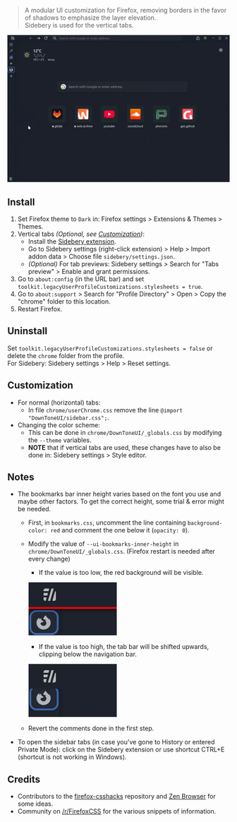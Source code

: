 > A modular UI customization for Firefox, removing borders in the favor of shadows to emphasize the layer elevation.\
> Sidebery is used for the vertical tabs.

![Preview](assets/preview.gif "Preview")

## Install

1. Set Firefox theme to `Dark` in: Firefox settings > Extensions & Themes > Themes.
2. Vertical tabs *(Optional, see [Customization](https://github.com/oviung/DownToneUI-Firefox#Customization))*:
    * Install the [Sidebery extension](https://addons.mozilla.org/en-US/firefox/addon/sidebery/).
    * Go to Sidebery settings (right-click extension) > Help > Import addon data > Choose file `sidebery/settings.json`.
    * *(Optional)* For tab previews: Sidebery settings > Search for "Tabs preview" > Enable and grant permissions.
3. Go to `about:config` (in the URL bar) and set `toolkit.legacyUserProfileCustomizations.stylesheets = true`.
4. Go to `about:support` > Search for "Profile Directory" > Open > Copy the "chrome" folder to this location.
5. Restart Firefox.

## Uninstall

Set `toolkit.legacyUserProfileCustomizations.stylesheets = false` or delete the `chrome` folder from the profile.\
For Sidebery: Sidebery settings > Help > Reset settings.

## Customization

* For normal (horizontal) tabs:
    * In file `chrome/userChrome.css` remove the line `@import "DownToneUI/sidebar.css";`.
* Changing the color scheme:
    * This can be done in `chrome/DownToneUI/_globals.css` by modifying the `--theme` variables.
    * **NOTE** that if vertical tabs are used, these changes have to also be done in: Sidebery settings > Style editor.

## Notes

* The bookmarks bar inner height varies based on the font you use and maybe other factors. To get the correct height, some trial & error might be needed.
    * First, in `bookmarks.css`, uncomment the line containing `background-color: red` and comment the one below it (`opacity: 0`).
    * Modify the value of `--ui-bookmarks-inner-height` in `chrome/DownToneUI/_globals.css`. (Firefox restart is needed after every change)
        * If the value is too low, the red background will be visible.

        ![example_low_height](assets/example_low_height.png "example_low_height")

        * If the value is too high, the tab bar will be shifted upwards, clipping below the navigation bar.

        ![example_high_height](assets/example_high_height.png "example_high_height")

    * Revert the comments done in the first step.
* To open the sidebar tabs (in case you've gone to History or entered Private Mode): click on the Sidebery extension or use shortcut CTRL+E (shortcut is not working in Windows).

## Credits

* Contributors to the [firefox-csshacks](https://github.com/MrOtherGuy/firefox-csshacks) repository and [Zen Browser](https://zen-browser.app) for some ideas.
* Community on [/r/FirefoxCSS](https://www.reddit.com/r/FirefoxCSS/) for the various snippets of information.
